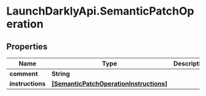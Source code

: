 # LaunchDarklyApi.SemanticPatchOperation

## Properties
Name | Type | Description | Notes
------------ | ------------- | ------------- | -------------
**comment** | **String** |  | [optional] 
**instructions** | [**[SemanticPatchOperationInstructions]**](SemanticPatchOperationInstructions.md) |  | 


